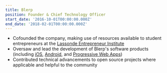 ```yaml
---
title: Blerp
position: Founder & Chief Technology Officer
start_date: '2016-10-01T00:00:00.000Z'
end_date: '2018-02-01T00:00:00.000Z'
---
```


- Cofounded the company, making use of resources available to student entrepreneurs at the [Lassonde Entrepreneur Institute](https://lassonde.utah.edu/)
- Oversaw and lead the development of Blerp's software products (including [iOS](https://apps.apple.com/us/app/blerp-sound-bite-search-and-audio-meme-messaging/id1235261552), [Android](https://play.google.com/store/apps/details?id=com.lolibe.blerp), and [Progressive Web Apps](https://blerp.com/))
- Contributed technical advancements to open source projects where applicable and helpful to the community
